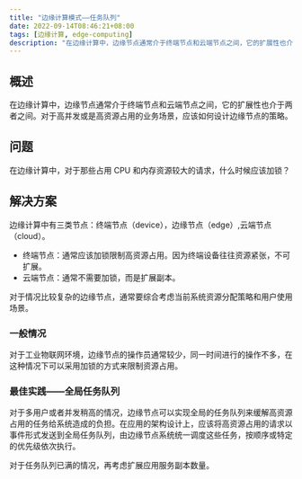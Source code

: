 ```yaml
---
title: "边缘计算模式——任务队列"
date: 2022-09-14T08:46:21+08:00
tags: [边缘计算, edge-computing]
description: "在边缘计算中，边缘节点通常介于终端节点和云端节点之间，它的扩展性也介于两者之间。对于高并发或是高资源占用的业务场景，应该如何设计边缘节点的策略。"
---
```


## 概述

在边缘计算中，边缘节点通常介于终端节点和云端节点之间，它的扩展性也介于两者之间。对于高并发或是高资源占用的业务场景，应该如何设计边缘节点的策略。

## 问题

在边缘计算中，对于那些占用 CPU 和内存资源较大的请求，什么时候应该加锁？

## 解决方案

边缘计算中有三类节点：终端节点（device），边缘节点（edge）,云端节点（cloud）。

- 终端节点：通常应该加锁限制高资源占用。因为终端设备往往资源紧张，不可扩展。
- 云端节点：通常不需要加锁，而是扩展副本。

对于情况比较复杂的边缘节点，通常要综合考虑当前系统资源分配策略和用户使用场景。

### 一般情况

对于工业物联网环境，边缘节点的操作员通常较少，同一时间进行的操作不多，在这种情况下可以采用加锁的方式来限制资源占用。

### 最佳实践——全局任务队列

对于多用户或者并发稍高的情况，边缘节点可以实现全局的任务队列来缓解高资源占用的任务给系统造成的负担。在应用的架构设计上，应该将高资源占用的请求以事件形式发送到全局任务队列，由边缘节点系统统一调度这些任务，按顺序或特定的优先级依次执行。

对于任务队列已满的情况，再考虑扩展应用服务副本数量。
